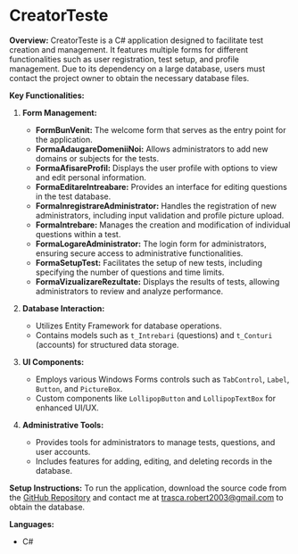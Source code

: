 # CreatorTeste

**Overview:**
CreatorTeste is a C# application designed to facilitate test creation and management. It features multiple forms for different functionalities such as user registration, test setup, and profile management. Due to its dependency on a large database, users must contact the project owner to obtain the necessary database files.

**Key Functionalities:**

1. **Form Management:**
   - **FormBunVenit:** The welcome form that serves as the entry point for the application.
   - **FormaAdaugareDomeniiNoi:** Allows administrators to add new domains or subjects for the tests.
   - **FormaAfisareProfil:** Displays the user profile with options to view and edit personal information.
   - **FormaEditareIntreabare:** Provides an interface for editing questions in the test database.
   - **FormaInregistrareAdministrator:** Handles the registration of new administrators, including input validation and profile picture upload.
   - **FormaIntrebare:** Manages the creation and modification of individual questions within a test.
   - **FormaLogareAdministrator:** The login form for administrators, ensuring secure access to administrative functionalities.
   - **FormaSetupTest:** Facilitates the setup of new tests, including specifying the number of questions and time limits.
   - **FormaVizualizareRezultate:** Displays the results of tests, allowing administrators to review and analyze performance.

2. **Database Interaction:**
   - Utilizes Entity Framework for database operations.
   - Contains models such as `t_Intrebari` (questions) and `t_Conturi` (accounts) for structured data storage.

3. **UI Components:**
   - Employs various Windows Forms controls such as `TabControl`, `Label`, `Button`, and `PictureBox`.
   - Custom components like `LollipopButton` and `LollipopTextBox` for enhanced UI/UX.

4. **Administrative Tools:**
   - Provides tools for administrators to manage tests, questions, and user accounts.
   - Includes features for adding, editing, and deleting records in the database.

**Setup Instructions:**
To run the application, download the source code from the [GitHub Repository](https://github.com/clk11/CreatorTeste) and contact me at trasca.robert2003@gmail.com to obtain the database.

**Languages:**
- C#

